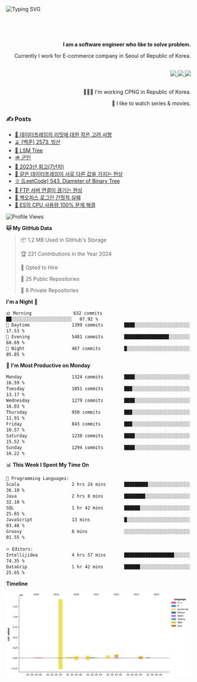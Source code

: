 ![Typing SVG](https://readme-typing-svg.herokuapp.com/?lines=Hello,+I'm+Changkwon+😎&height=150&width=1024&size=40&color=458588&background=282828&center=true&vCenter=true&multiline=false&duration=2000&pause=0)

<div align=right>
  <br/>
  <br/>  
  <br/>
  
  **I am a software engineer who like to solve problem.**<br/>
  
  Currently I work for E-commerce company in Seoul of Republic of Korea.<br/>
  <br/>

  <a href="https://www.linkedin.com/in/spearkkk/" target="_blank">
    <img src="https://img.shields.io/badge/LinkedIn-305D61.svg?&style=for-the-badge&logo=linkedin&logoColor=ffffff&labelColor=305D61&logoWidth=20"/>
  </a>
  <a href="http://spearkkk.dev/en/resume/" target="_blank">
    <img src="https://img.shields.io/badge/resume-305D61.svg?&style=for-the-badge&logo=ReadtheDocs&logoColor=ffffff&labelColor=305D61&logoWidth=20"/>
  </a>
  <a href="https://spearkkk.dev/" target="_blank">
    <img src="https://img.shields.io/badge/blog-305D61.svg?&style=for-the-badge&logo=ReadtheDocs&logoColor=ffffff&labelColor=305D61&logoWidth=20"/>
  </a>
  
  <br/>
  <br/>
  
  👨🏼‍💻 I'm working CPNG in Republic of Korea.
  <br/>
  
  🍿 I like to watch series & movies.
  <br/>

</div>
  
<div align=left>
  
  <div>
    
  ### ✍️ Posts
    
  </div>
  
  <!-- BLOGPOSTS:START -->
- [🍄 데이터프레임의 리밋에 대한 작은 고려 사항](https://spearkkk.dev/dataframe-limit)
- [🫒 [백준] 2573. 빙산](https://spearkkk.dev/%EB%B0%B1%EC%A4%80-2573-%EB%B9%99%EC%82%B0)
- [🌽 LSM Tree](https://spearkkk.dev/lsm-tree)
- [🪖 군인](https://spearkkk.dev/soldier)
- [📝 2023년 회고(7년차)](https://spearkkk.dev/7%EB%85%84%EC%B0%A8-%ED%9A%8C%EA%B3%A0)
- [🍞 같은 데이터프레임이 서로 다른 값을 가지는 현상](https://spearkkk.dev/two-dataframe-have-another-value)
- [🫑 [LeetCode] 543. Diameter of Binary Tree](https://spearkkk.dev/leetcode-543-diameter-of-binary-tree)
- [🍂 FTP 서버 연결이 끊기는 현상](https://spearkkk.dev/ftp-server-connection-failure)
- [🍆 백오피스 로그인 간헐적 실패](https://spearkkk.dev/back-office-login-failure)
- [🧄 ES의 CPU 사용량 100% 문제 해결](https://spearkkk.dev/es-cpu-100-trouble-shooting)
<!-- BLOGPOSTS:END -->

  
<!--START_SECTION:waka-->
![Profile Views](http://img.shields.io/badge/Profile%20Views-0-blue)

**🐱 My GitHub Data** 

> 📦 1.2 MB Used in GitHub's Storage 
 > 
> 🏆 221 Contributions in the Year 2024
 > 
> 💼 Opted to Hire
 > 
> 📜 25 Public Repositories 
 > 
> 🔑 8 Private Repositories 
 > 
**I'm a Night 🦉** 

```text
🌞 Morning                632 commits         ██░░░░░░░░░░░░░░░░░░░░░░░   07.92 % 
🌆 Daytime                1399 commits        ████░░░░░░░░░░░░░░░░░░░░░   17.53 % 
🌃 Evening                5481 commits        █████████████████░░░░░░░░   68.69 % 
🌙 Night                  467 commits         █░░░░░░░░░░░░░░░░░░░░░░░░   05.85 % 
```
📅 **I'm Most Productive on Monday** 

```text
Monday                   1324 commits        ████░░░░░░░░░░░░░░░░░░░░░   16.59 % 
Tuesday                  1051 commits        ███░░░░░░░░░░░░░░░░░░░░░░   13.17 % 
Wednesday                1279 commits        ████░░░░░░░░░░░░░░░░░░░░░   16.03 % 
Thursday                 950 commits         ███░░░░░░░░░░░░░░░░░░░░░░   11.91 % 
Friday                   843 commits         ███░░░░░░░░░░░░░░░░░░░░░░   10.57 % 
Saturday                 1238 commits        ████░░░░░░░░░░░░░░░░░░░░░   15.52 % 
Sunday                   1294 commits        ████░░░░░░░░░░░░░░░░░░░░░   16.22 % 
```


📊 **This Week I Spent My Time On** 

```text
💬 Programming Languages: 
Scala                    2 hrs 24 mins       █████████░░░░░░░░░░░░░░░░   36.10 % 
Java                     2 hrs 8 mins        ████████░░░░░░░░░░░░░░░░░   32.10 % 
SQL                      1 hr 42 mins        ██████░░░░░░░░░░░░░░░░░░░   25.65 % 
JavaScript               13 mins             █░░░░░░░░░░░░░░░░░░░░░░░░   03.48 % 
Groovy                   6 mins              ░░░░░░░░░░░░░░░░░░░░░░░░░   01.55 % 

🔥 Editors: 
Intellijidea             4 hrs 57 mins       ███████████████████░░░░░░   74.35 % 
DataGrip                 1 hr 42 mins        ██████░░░░░░░░░░░░░░░░░░░   25.65 % 
```

**Timeline**

![Lines of Code chart](https://raw.githubusercontent.com/spearkkk/spearkkk/main/assets/bar_graph.png)


<!--END_SECTION:waka-->
</div>


